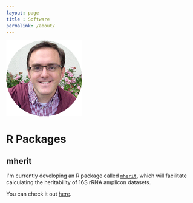 ```yaml
---
layout: page
title : Software
permalink: /about/
---
```


![Dan](/images/about_headshot.gif)


<h1>R Packages</h1>

<h2>mherit</h2>

I'm currently developing an R package called [<code>mherit</code>](https://danielsprockett.github.io/mherit/), which will facilitate calculating the heritability of 16S rRNA amplicon datasets.  

You can check it out [here](https://danielsprockett.github.io/mherit/).

